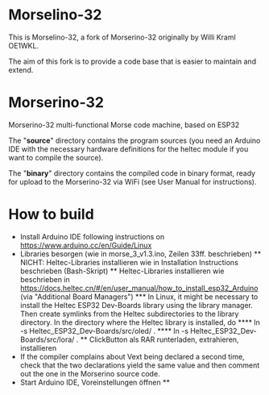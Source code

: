 # Morselino-32
This is Morselino-32, a fork of Morserino-32 originally by Willi Kraml OE1WKL.

The aim of this fork is to provide a code base that is easier to maintain and extend.


# Morserino-32 
Morserino-32 multi-functional Morse code machine, based on ESP32

The "**source**" directory contains the program sources (you need an Arduino IDE with the necessary hardware definitions for the heltec module if you want to compile the source).

The "**binary**" directory contains the compiled code in binary format, ready for upload to the Morserino-32 via WiFi (see User Manual for instructions).


# How to build

* Install Arduino IDE following instructions on https://www.arduino.cc/en/Guide/Linux
* Libraries besorgen (wie in morse_3_v1.3.ino, Zeilen 33ff. beschrieben)
** NICHT: Heltec-Libraries installieren wie in Installation Instructions beschrieben (Bash-Skript)
** Heltec-Libraries installieren wie beschrieben in https://docs.heltec.cn/#/en/user_manual/how_to_install_esp32_Arduino (via "Additional Board Managers")
*** In Linux, it might be necessary to install the Heltec ESP32 Dev-Boards library using the library manager. Then create symlinks from the Heltec subdirectories to the library directory. In the directory where the Heltec library is installed, do
**** ln -s Heltec_ESP32_Dev-Boards/src/oled/ .
**** ln -s Heltec_ESP32_Dev-Boards/src/lora/ .
** ClickButton als RAR runterladen, extrahieren, installieren
* If the compiler complains about Vext being declared a second time, check that the two declarations yield the same value and then comment out the one in the Morserino source code.
* Start Arduino IDE, Voreinstellungen öffnen
** 
